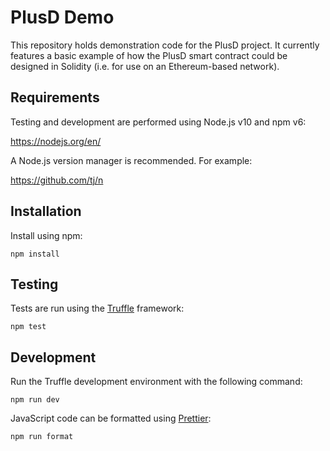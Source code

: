 # PlusD Demo

This repository holds demonstration code for the PlusD project. It currently features a basic example of how the PlusD smart contract could be designed in Solidity (i.e. for use on an Ethereum-based network).

## Requirements

Testing and development are performed using Node.js v10 and npm v6:

https://nodejs.org/en/

A Node.js version manager is recommended. For example:

https://github.com/tj/n

## Installation

Install using npm:

```
npm install
```

## Testing

Tests are run using the [Truffle](https://www.truffleframework.com/docs/truffle/getting-started/installation) framework:

```
npm test
```

## Development

Run the Truffle development environment with the following command:

```
npm run dev
```

JavaScript code can be formatted using [Prettier](https://prettier.io/):

```
npm run format
```
